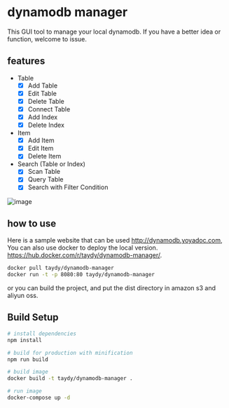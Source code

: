 # dynamodb manager

This GUI tool to manage your local dynamodb.
If you have a better idea or function, welcome to issue.

## features

* Table
  * [x] Add Table
  * [x] Edit Table
  * [x] Delete Table
  * [x] Connect Table
  * [x] Add Index
  * [x] Delete Index
* Item
  * [x] Add Item
  * [x] Edit Item
  * [x] Delete Item
* Search (Table or Index)
  * [x] Scan Table 
  * [x] Query Table 
  * [x] Search with Filter Condition 

![image](https://github.com/YoyaTeam/dynamodb-manager/master/screenshots/screenshots.gif)

## how to use

Here is a sample website that can be used http://dynamodb.yoyadoc.com, 
You can also use docker to deploy the local version. https://hub.docker.com/r/taydy/dynamodb-manager/.
``` bash
docker pull taydy/dynamodb-manager
docker run -t -p 8080:80 taydy/dynamodb-manager
```
or you can build the project, and put the dist directory in amazon s3 and aliyun oss.

## Build Setup

``` bash
# install dependencies
npm install

# build for production with minification
npm run build

# build image
docker build -t taydy/dynamodb-manager .

# run image
docker-compose up -d
```
